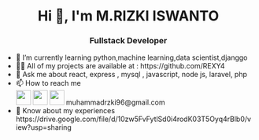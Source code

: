 <!DOCTYPE html>
<html lang="en">
<head>
    <meta charset="UTF-8">
    <meta http-equiv="X-UA-Compatible" content="IE=edge">
    <meta name="viewport" content="width=device-width, initial-scale=1.0">
    
</head>
<body>
<h1 align="center">Hi 👋, I'm M.RIZKI ISWANTO</h1>
<h3 align="center">Fullstack Developer</h3>
<ul>
    <li>
        🌱 I’m currently learning python,machine learning,data scientist,djanggo
    </li>
    <li>
        👨‍💻 All of my projects are available at : https://github.com/REXY4
    </li>
    <li>
        💬 Ask me about react, express , mysql , javascript, node js, laravel, php
    </li>
    <li>
        📫 How to reach me 
        <div>
            <a href="https://www.linkedin.com/in/rizkiiswanto/"><img src="https://i.postimg.cc/768YHkqJ/LI-In-Bug.png" width="30"/></a>
            <a href="https://twitter.com/MRIZKIISWANTO2"><img src="https://img.icons8.com/color/48/000000/twitter--v1.png" width="30"/></a>
            <img src="https://img.icons8.com/external-justicon-flat-justicon/64/000000/external-gmail-social-media-justicon-flat-justicon.png" width="30"/> muhammadrzki96@gmail.com
        </div>
    </li>
    <li>
        📄 Know about my experiences https://drive.google.com/file/d/10zw5FvFytlSd0i4rodK03T5Oyq4rBlb0/view?usp=sharing
    </li>
</ul>
</body>
</html>
